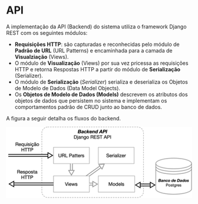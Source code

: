 # API

A implementação da API (Backend) do sistema utiliza o framework Django REST com os seguintes módulos:
- **Requisições HTTP**: são capturadas e reconhecidas pelo módulo de **Padrão de URL** (URL  Patterns) e encaminhada para a camada de **Visualziação** (Views).
- O módulo de **Visualização** (Views) por sua vez pricessa as requisições HTTP e retorna Respostas HTTP a partir do módulo de **Serialização** (Serializer).
- O módulo de **Serialização** (*Serializer*) serializa e deserializa os Objetos de Modelo de Dados (Data Model Objects).
- Os **Objetos de Modelo de Dados (Models)** descrevem os atributos dos objetos de dados que persistem no sistema e implementam os comportamentos padrão de CRUD junto ao banco de dados.

A figura a seguir detalha os fluxos do backend.

![Arquitetura API](../assets/images/Arquitetura_Backend.png)
